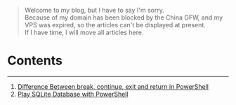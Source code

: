 > Welcome to my blog, but I have to say I'm sorry.  
> Because of my domain has been blocked by the China GFW, and my VPS was expired, so the articles can't be displayed at present.  
> If I have time, I will move all articles here.

# Contents
---
1.  [Difference Between break, continue, exit and return in PowerShell](/Difference-Between-break-continue-exit-return-PowerShell)
2.  [Play SQLite Database with PowerShell](/play-sqlite-database-with-powershell)
